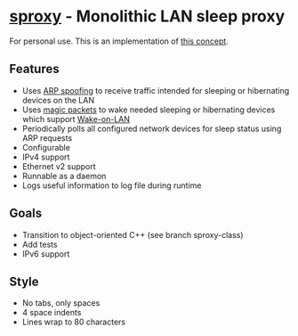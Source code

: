 **[sproxy](https://github.com/leighgarbs/sproxy.git)** -
  Monolithic LAN sleep proxy
==========================================================

For personal use.  This is an implementation of [this concept](https://en.wikipedia.org/wiki/Bonjour_Sleep_Proxy).

## Features ##
* Uses [ARP spoofing](https://en.wikipedia.org/wiki/ARP_spoofing) to receive traffic intended for sleeping or hibernating devices on the LAN
* Uses [magic packets](https://en.wikipedia.org/wiki/Wake-on-LAN#Magic_packet) to wake needed sleeping or hibernating devices which support [Wake-on-LAN](https://en.wikipedia.org/wiki/Wake-on-LAN)
* Periodically polls all configured network devices for sleep status using ARP requests
* Configurable
* IPv4 support
* Ethernet v2 support
* Runnable as a daemon
* Logs useful information to log file during runtime

## Goals ##
* Transition to object-oriented C++ (see branch sproxy-class)
* Add tests
* IPv6 support

## Style ##
* No tabs, only spaces
* 4 space indents
* Lines wrap to 80 characters
